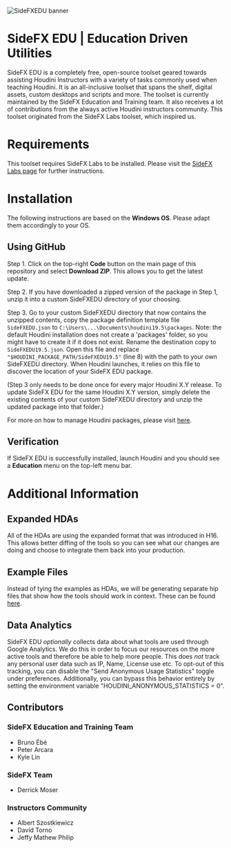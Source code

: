 ![SideFXEDU banner](https://github.com/sideeffects/SideFXEDU/blob/main/help/images/sidefxedu_banner.png)
# SideFX EDU | Education Driven Utilities

SideFX EDU is a completely free, open-source toolset geared towards assisting Houdini Instructors with a variety of tasks commonly used when teaching Houdini. It is an all-inclusive toolset that spans the shelf, digital assets, custom desktops and scripts and more. The toolset is currently maintained by the SideFX Education and Training team. It also receives a lot of contributions from the always active Houdini instructors community. This toolset originated from the SideFX Labs toolset, which inspired us. 

# Requirements

This toolset requires SideFX Labs to be installed. Please visit the [SideFX Labs page](https://www.sidefx.com/docs/houdini/labs/) for further instructions.

# Installation

The following instructions are based on the **Windows OS**. Please adapt them accordingly to your OS.

## Using GitHub

Step 1. Click on the top-right **Code** button on the main page of this repository and select **Download ZIP**. This allows you to get the latest update.

Step 2. If you have downloaded a zipped version of the package in Step 1, unzip it into a custom SideFXEDU directory of your choosing.

Step 3. Go to your custom SideFXEDU directory that now contains the unzipped contents, copy the package definition template file `SideFXEDU.json` to `C:\Users\...\Documents\houdini19.5\packages`. 
Note: the default Houdini installation does not create a 'packages' folder, so you might have to create it if it does not exist. 
Rename the destination copy to `SideFXEDU19.5.json`. Open this file and replace `"$HOUDINI_PACKAGE_PATH/SideFXEDU19.5"` (line 8) with the path to your own SideFXEDU directory. When Houdini launches, it relies on this file to discover the location of your SideFX EDU package.

(Step 3 only needs to be done once for every major Houdini X.Y release. To update SideFX EDU for the same Houdini X.Y version, simply delete the existing contents of your custom SideFXEDU directory and unzip the updated package into that folder.)

For more on how to manage Houdini packages, please visit [here](https://www.sidefx.com/docs/houdini/ref/plugins.html).

## Verification
If SideFX EDU is successfully installed, launch Houdini and you should see a **Education** menu on the top-left menu bar.

# Additional Information

## Expanded HDAs
All of the HDAs are using the expanded format that was introduced in H16. This allows better diffing of the tools so you can see what our changes are doing and choose to integrate them back into your production.

## Example Files
Instead of tying the examples as HDAs, we will be generating separate hip files that show how the tools should work in context. These can be found [here](https://github.com/sideeffects/SideFXEDU/tree/Development/hip).

## Data Analytics
SideFX EDU *optionally* collects data about what tools are used through Google Analytics. We do this in order to focus our resources on the more active tools and therefore be able to help more people. This does *not* track any personal user data such as IP, Name, License use etc. To opt-out of this tracking, you can disable the "Send Anonymous Usage Statistics" toggle under preferences. Additionally, you can bypass this behavior entirely by setting the environment variable "HOUDINI_ANONYMOUS_STATISTICS = 0".

## Contributors
### SideFX Education and Training Team
- Bruno Ébé
- Peter Arcara
- Kyle Lin

### SideFX Team
- Derrick Moser

### Instructors Community
- Albert Szostkiewicz
- David Torno
- Jeffy Mathew Philip